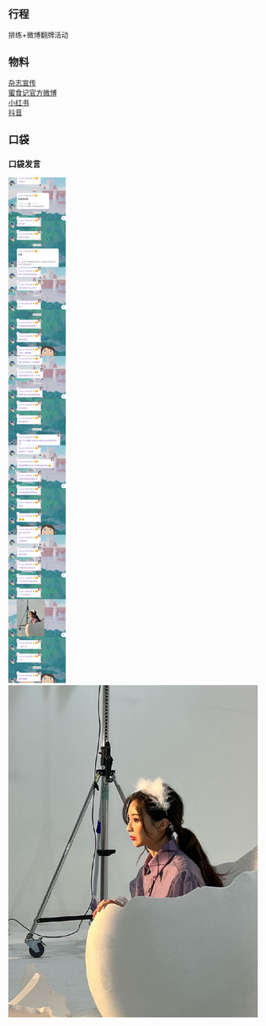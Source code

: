 ## 行程
排练+微博翻牌活动

## 物料
[杂志宣传](https://weibo.com/6189108974/L7cN3DNMQ)<br>
[蜜食记官方微博](https://weibo.com/6179496757/L7gzWEuJY)<br>
[小红书](http://www.xiaohongshu.com/discovery/item/61c20f160000000001026494)<br>
[抖音](https://www.douyin.com/video/7044428967096470821)<br>

## 口袋
### 口袋发言
![口袋发言](./pocket48/imgs/messages1.jpeg)<br>
![口袋发言](./pocket48/imgs/P1.jpeg)<br>

